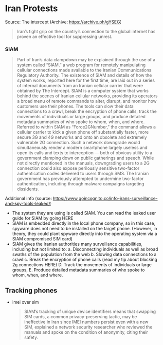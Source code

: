 
# Iran Protests

Source: The intercept (Archive: https://archive.ph/gYSEG)

> Iran’s tight grip on the country’s connection to the global internet has proven an effective tool for suppressing unrest.


### SIAM
> Part of Iran’s data clampdown may be explained through the use of a system called “SIAM,” a web program for remotely manipulating cellular connections made available to the Iranian Communications Regulatory Authority. The existence of SIAM and details of how the system works, reported here for the first time, are laid out in a series of internal documents from an Iranian cellular carrier that were obtained by The Intercept.
>  SIAM is a computer system that works behind the scenes of Iranian cellular networks, providing its operators a broad menu of remote commands to alter, disrupt, and monitor how customers use their phones.
> The tools can slow their data connections to a crawl, break the encryption of phone calls, track the movements of individuals or large groups, and produce detailed metadata summaries of who spoke to whom, when, and where.
> Referred to within SIAM as “Force2GNumber,” the command allows a cellular carrier to kick a given phone off substantially faster, more secure 3G and 4G networks and onto an obsolete and extremely vulnerable 2G connection. Such a network downgrade would simultaneously render a modern smartphone largely useless and open its calls and texts to interception — both of obvious utility to a government clamping down on public gatherings and speech.
  > While not directly mentioned in the manuals, downgrading users to a 2G connection could also expose perilously sensitive two-factor authentication codes delivered to users through SMS. The Iranian government has previously attempted to undermine two-factor authentication, including through malware campaigns targeting dissidents.

Additional info (source: https://www.goincognito.co/info-irans-surveillance-and-spy-tools-leaked/)
* The system they are using is called SIAM. You can read the leaked user guide for SIAM by going HERE
* SIAM is embedded directly in the local phone company, so in this case, spyware does not need to be installed on the target phone. (However, in theory, they could plant spyware directly into the operating system via a SIAM compromised SIM card)
* SIAM gives the Iranian authorities many surveillance capabilities, including but not limited to:
a. Disconnecting individuals as well as broad swaths of the population from the web
b. Slowing data connections to a crawl
c. Break the encryption of phone calls (read my tip about blocking 2g connections HERE)
D. Track the movements of individuals or large groups,
E. Produce detailed metadata summaries of who spoke to whom, when, and where.


## Tracking phones
* imei over sim
  > SIAM’s tracking of unique device identifiers means that swapping SIM cards, a common privacy-preserving tactic, may be ineffective in Iran since IMEI numbers persist even with a new SIM, explained a network security researcher who reviewed the manuals and spoke on the condition of anonymity, citing their safety.
